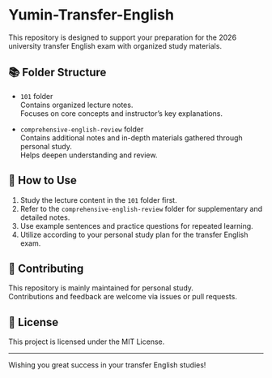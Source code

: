 # Yumin-Transfer-English

This repository is designed to support your preparation for the 2026 university transfer English exam with organized study materials.

## 📚 Folder Structure

- `101` folder  
  Contains organized lecture notes.  
  Focuses on core concepts and instructor’s key explanations.

- `comprehensive-english-review` folder  
  Contains additional notes and in-depth materials gathered through personal study.  
  Helps deepen understanding and review.

## 🚀 How to Use

1. Study the lecture content in the `101` folder first.  
2. Refer to the `comprehensive-english-review` folder for supplementary and detailed notes.  
3. Use example sentences and practice questions for repeated learning.  
4. Utilize according to your personal study plan for the transfer English exam.

## 🤝 Contributing

This repository is mainly maintained for personal study.  
Contributions and feedback are welcome via issues or pull requests.

## 📄 License

This project is licensed under the MIT License.

---

Wishing you great success in your transfer English studies!
